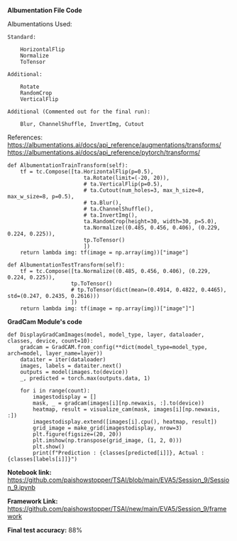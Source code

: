 **Albumentation File Code**

Albumentations Used:

    Standard:
    
        HorizontalFlip
        Normalize
        ToTensor
        
    Additional:
    
        Rotate
        RandomCrop
        VerticalFlip
        
    Additional (Commented out for the final run):
    
        Blur, ChannelShuffle, InvertImg, Cutout

References:
https://albumentations.ai/docs/api_reference/augmentations/transforms/
https://albumentations.ai/docs/api_reference/pytorch/transforms/

    def AlbumentationTrainTransform(self):
        tf = tc.Compose([ta.HorizontalFlip(p=0.5),
                            ta.Rotate(limit=(-20, 20)),
                            # ta.VerticalFlip(p=0.5),
                            # ta.Cutout(num_holes=3, max_h_size=8, max_w_size=8, p=0.5),
                            # ta.Blur(),
                            # ta.ChannelShuffle(),
                            # ta.InvertImg(),
                            ta.RandomCrop(height=30, width=30, p=5.0),
                            ta.Normalize((0.485, 0.456, 0.406), (0.229, 0.224, 0.225)),
                            tp.ToTensor()
                            ])
        return lambda img: tf(image = np.array(img))["image"]

    def AlbumentationTestTransform(self):
        tf = tc.Compose([ta.Normalize((0.485, 0.456, 0.406), (0.229, 0.224, 0.225)),
                        tp.ToTensor()
                        # tp.ToTensor(dict(mean=(0.4914, 0.4822, 0.4465), std=(0.247, 0.2435, 0.2616)))
                        ])
        return lambda img: tf(image = np.array(img))["image"]"]

**GradCam Module's code**

    def DisplayGradCamImages(model, model_type, layer, dataloader, classes, device, count=10):
        gradcam = GradCAM.from_config(**dict(model_type=model_type, arch=model, layer_name=layer))
        dataiter = iter(dataloader)
        images, labels = dataiter.next()
        outputs = model(images.to(device))
        _, predicted = torch.max(outputs.data, 1)

        for i in range(count):
            imagestodisplay = []
            mask, _ = gradcam(images[i][np.newaxis, :].to(device))
            heatmap, result = visualize_cam(mask, images[i][np.newaxis, :])
            imagestodisplay.extend([images[i].cpu(), heatmap, result])
            grid_image = make_grid(imagestodisplay, nrow=3)
            plt.figure(figsize=(20, 20))
            plt.imshow(np.transpose(grid_image, (1, 2, 0)))
            plt.show()
            print(f"Prediction : {classes[predicted[i]]}, Actual : {classes[labels[i]]}")

**Notebook link:** https://github.com/paishowstopper/TSAI/blob/main/EVA5/Session_9/Session_9.ipynb

**Framework Link:** https://github.com/paishowstopper/TSAI/new/main/EVA5/Session_9/framework

**Final test accuracy:** 88%

